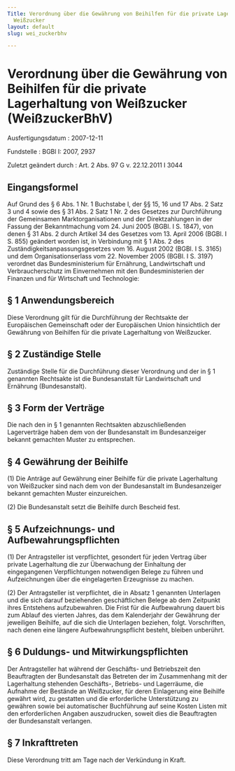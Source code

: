 ```yaml
---
Title: Verordnung über die Gewährung von Beihilfen für die private Lagerhaltung von
  Weißzucker
layout: default
slug: wei_zuckerbhv

---
```


# Verordnung über die Gewährung von Beihilfen für die private Lagerhaltung von Weißzucker (WeißzuckerBhV)

Ausfertigungsdatum
:   2007-12-11

Fundstelle
:   BGBl I: 2007, 2937

Zuletzt geändert durch
:   Art. 2 Abs. 97 G v. 22.12.2011 I 3044


## Eingangsformel

Auf Grund des § 6 Abs. 1 Nr. 1 Buchstabe l, der §§ 15, 16 und 17 Abs.
2 Satz 3 und 4 sowie des § 31 Abs. 2 Satz 1 Nr. 2 des Gesetzes zur
Durchführung der Gemeinsamen Marktorganisationen und der
Direktzahlungen in der Fassung der Bekanntmachung vom 24. Juni 2005
(BGBl. I S. 1847), von denen § 31 Abs. 2 durch Artikel 34 des Gesetzes
vom 13. April 2006 (BGBl. I S. 855) geändert worden ist, in Verbindung
mit § 1 Abs. 2 des Zuständigkeitsanpassungsgesetzes vom 16. August
2002 (BGBl. I S. 3165) und dem Organisationserlass vom 22. November
2005 (BGBl. I S. 3197) verordnet das Bundesministerium für Ernährung,
Landwirtschaft und Verbraucherschutz im Einvernehmen mit den
Bundesministerien der Finanzen und für Wirtschaft und Technologie:


## § 1 Anwendungsbereich

Diese Verordnung gilt für die Durchführung der Rechtsakte der
Europäischen Gemeinschaft oder der Europäischen Union hinsichtlich der
Gewährung von Beihilfen für die private Lagerhaltung von Weißzucker.


## § 2 Zuständige Stelle

Zuständige Stelle für die Durchführung dieser Verordnung und der in §
1 genannten Rechtsakte ist die Bundesanstalt für Landwirtschaft und
Ernährung (Bundesanstalt).


## § 3 Form der Verträge

Die nach den in § 1 genannten Rechtsakten abzuschließenden
Lagerverträge haben dem von der Bundesanstalt im Bundesanzeiger
bekannt gemachten Muster zu entsprechen.


## § 4 Gewährung der Beihilfe

(1) Die Anträge auf Gewährung einer Beihilfe für die private
Lagerhaltung von Weißzucker sind nach dem von der Bundesanstalt im
Bundesanzeiger bekannt gemachten Muster einzureichen.

(2) Die Bundesanstalt setzt die Beihilfe durch Bescheid fest.


## § 5 Aufzeichnungs- und Aufbewahrungspflichten

(1) Der Antragsteller ist verpflichtet, gesondert für jeden Vertrag
über private Lagerhaltung die zur Überwachung der Einhaltung der
eingegangenen Verpflichtungen notwendigen Belege zu führen und
Aufzeichnungen über die eingelagerten Erzeugnisse zu machen.

(2) Der Antragsteller ist verpflichtet, die in Absatz 1 genannten
Unterlagen und die sich darauf beziehenden geschäftlichen Belege ab
dem Zeitpunkt ihres Entstehens aufzubewahren. Die Frist für die
Aufbewahrung dauert bis zum Ablauf des vierten Jahres, das dem
Kalenderjahr der Gewährung der jeweiligen Beihilfe, auf die sich die
Unterlagen beziehen, folgt. Vorschriften, nach denen eine längere
Aufbewahrungspflicht besteht, bleiben unberührt.


## § 6 Duldungs- und Mitwirkungspflichten

Der Antragsteller hat während der Geschäfts- und Betriebszeit den
Beauftragten der Bundesanstalt das Betreten der im Zusammenhang mit
der Lagerhaltung stehenden Geschäfts-, Betriebs- und Lagerräume, die
Aufnahme der Bestände an Weißzucker, für deren Einlagerung eine
Beihilfe gewährt wird, zu gestatten und die erforderliche
Unterstützung zu gewähren sowie bei automatischer Buchführung auf
seine Kosten Listen mit den erforderlichen Angaben auszudrucken,
soweit dies die Beauftragten der Bundesanstalt verlangen.


## § 7 Inkrafttreten

Diese Verordnung tritt am Tage nach der Verkündung in Kraft.


